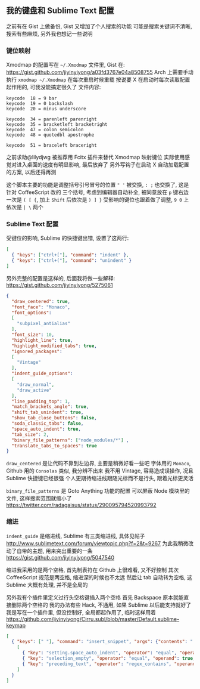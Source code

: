 
我的键盘和 Sublime Text 配置
------

之前有在 Gist 上做备份, Gist 又增加了个人搜索的功能
可能是搜索关键词不清晰, 搜索有些麻烦, 另外我也想记一些说明

### 键位映射

Xmodmap 的配置写在 `~/.Xmodmap` 文件里, Gist 在:
https://gist.github.com/jiyinyiyong/a03fd3767e04a8508755
Arch 上需要手动执行 `xmodmap ~/.Xmodmap` 在每次重启时候重载
按说要 X 在启动时每次读取配置起作用的, 可我没能搞定很久了
文件内容:

```
keycode  18 = 9 bar
keycode  19 = 0 backslash
keycode  20 = minus underscore

keycode  34 = parenleft parenright
keycode  35 = bracketleft bracketright
keycode  47 = colon semicolon
keycode  48 = quotedbl apostrophe

keycode  51 = braceleft braceright
```

之前求助@lilydjwg 被推荐用 Fcitx 插件来替代 Xmodmap 映射键位
实际使用感觉对进入桌面的速度有明显影响, 最后放弃了
另外写钩子在启动 X 自动加载配置的方案, 以后还得再测

这个脚本主要的功能是调整括号引号冒号的位置
`" '` 被交换, `: ;` 也交换了, 这是针对 CoffeeScript 改的
三个括号, 考虑到编辑器自动补全, 被同意放在 `p` 键右边
一次是 `( [ {`, 加上 `Shift` 后依次是 `) ] }`
受影响的键位也跟着做了调整, `9 0` 上依次是 `| \` 两个

### Sublime Text 配置

受键位的影响, Sublime 的快捷键出错, 设置了这两行:

```json
[
  { "keys": ["ctrl+["], "command": "indent" },
  { "keys": ["ctrl+("], "command": "unindent" }
]
```

另外完整的配置是这样的, 后面我将做一些解释:
https://gist.github.com/jiyinyiyong/5275061

```json
{
  "draw_centered": true,
  "font_face": "Monaco",
  "font_options":
  [
    "subpixel_antialias"
  ],
  "font_size": 10,
  "highlight_line": true,
  "highlight_modified_tabs": true,
  "ignored_packages":
  [
    "Vintage"
  ],
  "indent_guide_options":
  [
    "draw_normal",
    "draw_active"
  ],
  "line_padding_top": 1,
  "match_brackets_angle": true,
  "shift_tab_unindent": true,
  "show_tab_close_buttons": false,
  "soda_classic_tabs": false,
  "space_auto_indent": true,
  "tab_size": 2,
  "binary_file_patterns": ["node_modules/*"] ,
  "translate_tabs_to_spaces": true
}
```

`draw_centered` 是让代码不靠到左边界, 主要是稍微好看一些吧
字体用的 `Monaco`, Github 用的 `Consolas` 类似, 我分辨不出来
我不用 Vintage, 容易造成误操作, 况且 Sublime 快捷键已经很强
个人更期待缩进线跟随光标而不是行头, 跟着光标更灵活

`binary_file_patterns` 是 Goto Anything 功能的配置
可以屏蔽 Node 模块里的文件, 这样搜索范围就缩小了
https://twitter.com/radagaisus/status/290095794520993792

### 缩进

`indent_guide` 是缩进线, Sublime 有三类缩进线, 具体见帖子
http://www.sublimetext.com/forum/viewtopic.php?f=2&t=9267
为此我稍微改动了自带的主题, 用来突出重要的一条
https://gist.github.com/jiyinyiyong/5047540

缩进我采用的是两个空格, 首先制表符在 Github 上很难看, 又不好控制
其次 CoffeeScript 规范是两空格, 缩进深的时候也不太远
然后让 tab 自动转为空格, 这 Sublime 大概有处理, 并不是全局的

另外我有个插件里定义过行头空格键插入两个空格
首先 Backspace 原本就能直接删除两个空格的
我的办法有些 Hack, 不通用, 如果 Sublime 以后能支持就好了
我是写在一个插件里, 但没控制好, 全局都起作用了, 临时这样用着
https://github.com/jiyinyiyong/Cirru.subl/blob/master/Default.sublime-keymap
```json
[
  { "keys": [" "], "command": "insert_snippet", "args": {"contents": "  "}, "context":
    [
      { "key": "setting.space_auto_indent", "operator": "equal", "operand": true },
      { "key": "selection_empty", "operator": "equal", "operand": true, "match_all": true },
      { "key": "preceding_text", "operator": "regex_contains", "operand": "^\\s*$", "match_all": true }
    ]
  }
]
```
